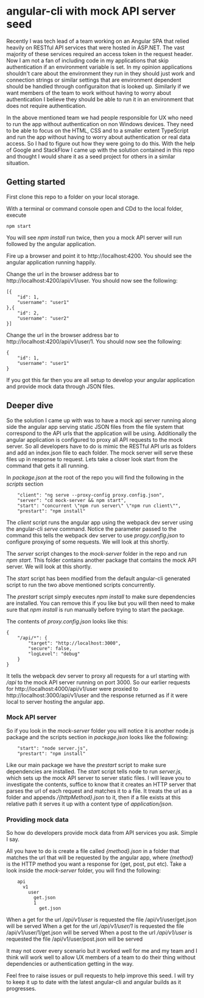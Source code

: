# angular-cli with mock API server seed

Recently I was tech lead of a team working on an Angular SPA that relied heavily on RESTful API services that were hosted in ASP.NET.  The vast majority of these services required an access token in the request header.  Now I am not a fan of including code in my applications that skip authentication if an environment variable is set.  In my opinion applications shouldn't care about the environment they run in they should just work and connection strings or similar settings that are environment dependent should be handled through configuraiton that is looked up.  Similarly if we want members of the team to work without having to worry about authentication I believe they should be able to run it in an environment that does not require authentication.

In the above mentioned team we had people responsible for UX who need to run the app without authentication on non Windows devices. They need to be able to focus on the HTML, CSS and to a smaller extent TypeScript and run the app without having to worry about authentication or real data access.  So I had to figure out how they were going to do this.  With the help of Google and StackFlow I came up with the solution contained in this repo and thought I would share it as a seed project for others in a similar situation.

## Getting started

First clone this repo to a folder on your local storage.

With a terminal or command console open and CDd to the local folder, execute

```
npm start
```

You will see *npm install* run twice, then you a mock API server will run followed by the angular application.

Fire up a browser and point it to http://localhost:4200.  You should see the angular application running happily.

Change the url in the browser address bar to http://localhost:4200/api/v1/user.  You should now see the following:

```
[{
    "id": 1,
    "username": "user1"
},{
    "id": 2,
    "username": "user2"
}]
```

Change the url in the browser address bar to http://localhost:4200/api/v1/user/1.  You should now see the following:

```
{
    "id": 1,
    "username": "user1"
}
```

If you got this far then you are all setup to develop your angular application and provide mock data through JSON files.

## Deeper dive
So the solution I came up with was to have a mock api server running along side the angular app serving static JSON files from the file system that correspond to the API urls that the application will be using.  Additionally the angular application is configured to proxy all API requests to the mock server.  So all developers have to do is mimic the RESTful API urls as folders and add an index.json file to each folder.  The mock server will serve these files up in response to request.  Lets take a closer look start from the command that gets it all running.

In *package.json* at the root of the repo you will find the following in the *scripts* section

```
    "client": "ng serve --proxy-config proxy.config.json",
    "server": "cd mock-server && npm start",
    "start": "concurrent \"npm run server\" \"npm run client\"",
    "prestart": "npm install"
```

The *client* script runs the angular app using the webpack dev server using the angular-cli *serve* command.  Notice the parameter passed to the command this tells the webpack dev server to use *progy.config.json* to configure proxying of some requests.  We will look at this shortly.

The *server* script changes to the *mock-server* folder in the repo and run *npm start*.  This folder contains another package that contains the mock API server.  We will look at this shortly.

The *start* script has been modified from the default angular-cli generated script to run the two above mentioned scripts concurrently.

The *prestart* script simply executes *npm install* to make sure dependencies are installed.  You can remove this if you like but you will then need to make sure that *npm install* is run manually before trying to start the package.

The contents of *proxy.config.json* looks like this:

```
{
    "/api/*": {
        "target": "http://localhost:3000",
        "secure": false,
        "logLevel": "debug"
    }
}
```

It tells the webpack dev server to proxy all requests for a url starting with */api* to the mock API server running on port 3000.  So our earlier requests for http://localhost:4000/api/v1/user were proxied to http://localhost:3000/api/v1/user and the response returned as if it were local to server hosting the angular app.

### Mock API server

So if you look in the *mock-server* folder you will notice it is another node.js package and the scripts section in *package.json* looks like the following:

```
    "start": "node server.js",
    "prestart": "npm install"
```

Like our main package we have the *prestart* script to make sure dependencies are installed.  The *start* script tells node to run *server.js*, which sets up the mock API server to server static files.  I will leave you to investigate the contents, suffice to know that it creates an HTTP server that parses the url of each request and matches it to a file.  It treats the url as a folder and appends */{httpMethod}.json* to it, then if a file exists at this relative path it serves it up with a content type of *application/json*.

### Providing mock data

So how do developers provide mock data from API services you ask.  Simple I say.

All you have to do is create a file called *{method}.json* in a folder that matches the url that will be requested by the angular app, where *{method}* is the HTTP method you want a response for (get, post, put etc).  Take a look inside the *mock-server* folder, you will find the following:

```
    api
      v1
        user
          get.json
          1
            get.json
```

When a get for the url */api/v1/user* is requested the file /api/v1/user/get.json will be served
When a get for the url */api/v1/user/1* is requested the file /api/v1/user/1/get.json will be served
When a post to the url */api/v1/user* is requested the file /api/v1/user/post.json will be served

It may not cover every scenario but it worked well for me and my team and I think will work well to allow UX members of a team to do their thing without dependencies or authentication getting in the way.

Feel free to raise issues or pull requests to help improve this seed.  I will try to keep it up to date with the latest angular-cli and angular builds as it progresses.


